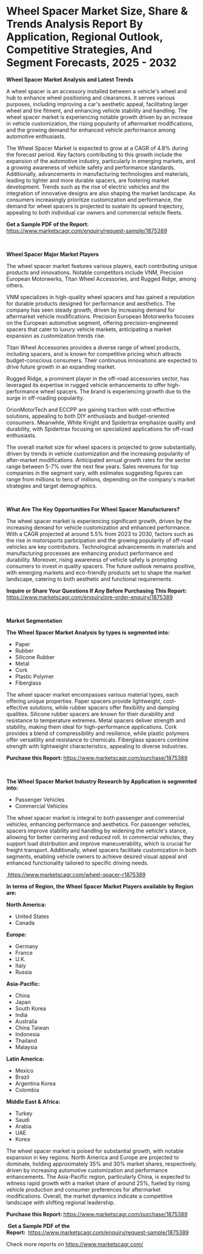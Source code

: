<p><h1>Wheel Spacer Market Size, Share & Trends Analysis Report By Application, Regional Outlook, Competitive Strategies, And Segment Forecasts, 2025 - 2032</h1></p><p><strong>Wheel Spacer Market Analysis and Latest Trends</strong></p>
<p><p>A wheel spacer is an accessory installed between a vehicle's wheel and hub to enhance wheel positioning and clearances. It serves various purposes, including improving a car's aesthetic appeal, facilitating larger wheel and tire fitment, and enhancing vehicle stability and handling. The wheel spacer market is experiencing notable growth driven by an increase in vehicle customization, the rising popularity of aftermarket modifications, and the growing demand for enhanced vehicle performance among automotive enthusiasts.</p><p>The Wheel Spacer Market is expected to grow at a CAGR of 4.8% during the forecast period. Key factors contributing to this growth include the expansion of the automotive industry, particularly in emerging markets, and a growing awareness of vehicle safety and performance standards. Additionally, advancements in manufacturing technologies and materials, leading to lighter and more durable spacers, are fostering market development. Trends such as the rise of electric vehicles and the integration of innovative designs are also shaping the market landscape. As consumers increasingly prioritize customization and performance, the demand for wheel spacers is projected to sustain its upward trajectory, appealing to both individual car owners and commercial vehicle fleets.</p></p>
<p><strong>Get a Sample PDF of the Report:&nbsp;</strong> <a href="https://www.marketscagr.com/enquiry/request-sample/1875389?utm_campaign=3098&utm_medium=2&utm_source=Github&utm_content=ia&utm_term=30032025&utm_id=wheel-spacer">https://www.marketscagr.com/enquiry/request-sample/1875389</a></p>
<p>&nbsp;</p>
<p><strong>Wheel Spacer Major Market Players</strong></p>
<p><p>The wheel spacer market features various players, each contributing unique products and innovations. Notable competitors include VNM, Precision European Motorwerks, Titan Wheel Accessories, and Rugged Ridge, among others. </p><p>VNM specializes in high-quality wheel spacers and has gained a reputation for durable products designed for performance and aesthetics. The company has seen steady growth, driven by increasing demand for aftermarket vehicle modifications. Precision European Motorwerks focuses on the European automotive segment, offering precision-engineered spacers that cater to luxury vehicle markets, anticipating a market expansion as customization trends rise.</p><p>Titan Wheel Accessories provides a diverse range of wheel products, including spacers, and is known for competitive pricing which attracts budget-conscious consumers. Their continuous innovations are expected to drive future growth in an expanding market.</p><p>Rugged Ridge, a prominent player in the off-road accessories sector, has leveraged its expertise in rugged vehicle enhancements to offer high-performance wheel spacers. The brand is experiencing growth due to the surge in off-roading popularity.</p><p>OrionMotorTech and ECCPP are gaining traction with cost-effective solutions, appealing to both DIY enthusiasts and budget-oriented consumers. Meanwhile, White Knight and Spidertrax emphasize quality and durability, with Spidertrax focusing on specialized applications for off-road enthusiasts.</p><p>The overall market size for wheel spacers is projected to grow substantially, driven by trends in vehicle customization and the increasing popularity of after-market modifications. Anticipated annual growth rates for the sector range between 5-7% over the next few years. Sales revenues for top companies in the segment vary, with estimates suggesting figures can range from millions to tens of millions, depending on the company's market strategies and target demographics.</p></p>
<p>&nbsp;</p>
<p><strong>What Are The Key Opportunities For Wheel Spacer Manufacturers?</strong></p>
<p><p>The wheel spacer market is experiencing significant growth, driven by the increasing demand for vehicle customization and enhanced performance. With a CAGR projected at around 5.5% from 2023 to 2030, factors such as the rise in motorsports participation and the growing popularity of off-road vehicles are key contributors. Technological advancements in materials and manufacturing processes are enhancing product performance and durability. Moreover, rising awareness of vehicle safety is prompting consumers to invest in quality spacers. The future outlook remains positive, with emerging markets and eco-friendly products set to shape the market landscape, catering to both aesthetic and functional requirements.</p></p>
<p><strong>Inquire or Share Your Questions If Any Before Purchasing This Report:</strong> <a href="https://www.marketscagr.com/enquiry/pre-order-enquiry/1875389?utm_campaign=3098&utm_medium=2&utm_source=Github&utm_content=ia&utm_term=30032025&utm_id=wheel-spacer">https://www.marketscagr.com/enquiry/pre-order-enquiry/1875389</a></p>
<p>&nbsp;</p>
<p><strong>Market Segmentation</strong></p>
<p><strong>The Wheel Spacer Market Analysis by types is segmented into:</strong></p>
<p><ul><li>Paper</li><li>Rubber</li><li>Silicone Rubber</li><li>Metal</li><li>Cork</li><li>Plastic Polymer</li><li>Fiberglass</li></ul></p>
<p><p>The wheel spacer market encompasses various material types, each offering unique properties. Paper spacers provide lightweight, cost-effective solutions, while rubber spacers offer flexibility and damping qualities. Silicone rubber spacers are known for their durability and resistance to temperature extremes. Metal spacers deliver strength and stability, making them ideal for high-performance applications. Cork provides a blend of compressibility and resilience, while plastic polymers offer versatility and resistance to chemicals. Fiberglass spacers combine strength with lightweight characteristics, appealing to diverse industries.</p></p>
<p><strong>Purchase this Report:&nbsp;</strong><a href="https://www.marketscagr.com/purchase/1875389?utm_campaign=3098&utm_medium=2&utm_source=Github&utm_content=ia&utm_term=30032025&utm_id=wheel-spacer">https://www.marketscagr.com/purchase/1875389</a></p>
<p>&nbsp;</p>
<p><strong>The Wheel Spacer Market Industry Research by Application is segmented into:</strong></p>
<p><ul><li>Passenger Vehicles</li><li>Commercial Vehicles</li></ul></p>
<p><p>The wheel spacer market is integral to both passenger and commercial vehicles, enhancing performance and aesthetics. For passenger vehicles, spacers improve stability and handling by widening the vehicle's stance, allowing for better cornering and reduced roll. In commercial vehicles, they support load distribution and improve maneuverability, which is crucial for freight transport. Additionally, wheel spacers facilitate customization in both segments, enabling vehicle owners to achieve desired visual appeal and enhanced functionality tailored to specific driving needs.</p></p>
<p><a href="https://www.marketscagr.com/wheel-spacer-r1875389?utm_campaign=3098&utm_medium=2&utm_source=Github&utm_content=ia&utm_term=30032025&utm_id=wheel-spacer">&nbsp;https://www.marketscagr.com/wheel-spacer-r1875389</a></p>
<p><strong>In terms of Region, the Wheel Spacer Market Players available by Region are:</strong></p>
<p>
    <p> <strong> North America: </strong>
        <ul>
            <li>United States</li>
            <li>Canada</li>
        </ul>
        </p> 
    <p> <strong> Europe: </strong>
        <ul>
            <li>Germany</li>
            <li>France</li>
            <li>U.K.</li>
            <li>Italy</li>
            <li>Russia</li>
        </ul>
        </p> 
    <p> <strong> Asia-Pacific: </strong>
        <ul>
            <li>China</li>
            <li>Japan</li>
            <li>South Korea</li>
            <li>India</li>
            <li>Australia</li>
            <li>China Taiwan</li>
            <li>Indonesia</li>
            <li>Thailand</li>
            <li>Malaysia</li>
        </ul>
        </p> 
    <p> <strong> Latin America: </strong>
        <ul>
            <li>Mexico</li>
            <li>Brazil</li>
            <li>Argentina Korea</li>
            <li>Colombia</li>
        </ul>
        </p> 
    <p> <strong> Middle East & Africa: </strong>
        <ul>
            <li>Turkey</li>
            <li>Saudi</li>
            <li>Arabia</li>
            <li>UAE</li>
            <li>Korea</li>
        </ul>
    </p>
    </p>
<p><p>The wheel spacer market is poised for substantial growth, with notable expansion in key regions. North America and Europe are projected to dominate, holding approximately 35% and 30% market shares, respectively, driven by increasing automotive customization and performance enhancements. The Asia-Pacific region, particularly China, is expected to witness rapid growth with a market share of around 25%, fueled by rising vehicle production and consumer preferences for aftermarket modifications. Overall, the market dynamics indicate a competitive landscape with shifting regional leadership.</p></p>
<p><strong>Purchase this Report: </strong><a href="https://www.marketscagr.com/purchase/1875389?utm_campaign=3098&utm_medium=2&utm_source=Github&utm_content=ia&utm_term=30032025&utm_id=wheel-spacer">https://www.marketscagr.com/purchase/1875389</a></p>
<p>&nbsp;<strong>Get a Sample PDF of the Report:&nbsp;&nbsp;</strong><a href="https://www.marketscagr.com/enquiry/request-sample/1875389?utm_campaign=3098&utm_medium=2&utm_source=Github&utm_content=ia&utm_term=30032025&utm_id=wheel-spacer">https://www.marketscagr.com/enquiry/request-sample/1875389</a></p>
<p><strong></strong></p>
<p>Check more reports on <a href="https://www.marketscagr.com/?utm_campaign=3098&utm_medium=2&utm_source=Github&utm_content=ia&utm_term=30032025&utm_id=wheel-spacer">https://www.marketscagr.com/</a></p>